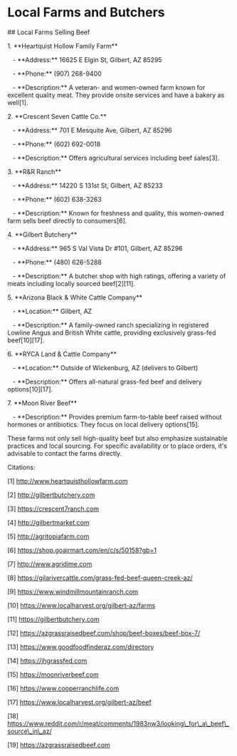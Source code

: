 # Local Farms and Butchers

  

\## Local Farms Selling Beef

  

1\. \*\*Heartquist Hollow Family Farm\*\*

   - \*\*Address:\*\* 16625 E Elgin St, Gilbert, AZ 85295

   - \*\*Phone:\*\* (907) 268-9400

   - \*\*Description:\*\* A veteran- and women-owned farm known for excellent quality meat. They provide onsite services and have a bakery as well\[1\].

  

2\. \*\*Crescent Seven Cattle Co.\*\*

   - \*\*Address:\*\* 701 E Mesquite Ave, Gilbert, AZ 85296

   - \*\*Phone:\*\* (602) 692-0018

   - \*\*Description:\*\* Offers agricultural services including beef sales\[3\].

  

3\. \*\*R&R Ranch\*\*

   - \*\*Address:\*\* 14220 S 131st St, Gilbert, AZ 85233

   - \*\*Phone:\*\* (602) 638-3263

   - \*\*Description:\*\* Known for freshness and quality, this women-owned farm sells beef directly to consumers\[6\].

  

4\. \*\*Gilbert Butchery\*\*

   - \*\*Address:\*\* 965 S Val Vista Dr #101, Gilbert, AZ 85296

   - \*\*Phone:\*\* (480) 626-5288

   - \*\*Description:\*\* A butcher shop with high ratings, offering a variety of meats including locally sourced beef\[2\]\[11\].

  

5\. \*\*Arizona Black & White Cattle Company\*\*

   - \*\*Location:\*\* Gilbert, AZ

   - \*\*Description:\*\* A family-owned ranch specializing in registered Lowline Angus and British White cattle, providing exclusively grass-fed beef\[10\]\[17\].

  

6\. \*\*RYCA Land & Cattle Company\*\*

   - \*\*Location:\*\* Outside of Wickenburg, AZ (delivers to Gilbert)

   - \*\*Description:\*\* Offers all-natural grass-fed beef and delivery options\[10\]\[17\].

  

7\. \*\*Moon River Beef\*\*

   - \*\*Description:\*\* Provides premium farm-to-table beef raised without hormones or antibiotics. They focus on local delivery options\[15\].

  

These farms not only sell high-quality beef but also emphasize sustainable practices and local sourcing. For specific availability or to place orders, it's advisable to contact the farms directly.

  

Citations:

\[1\] http://www.heartquisthollowfarm.com

\[2\] http://gilbertbutchery.com

\[3\] https://crescent7ranch.com

\[4\] http://gilbertmarket.com

\[5\] http://agritopiafarm.com

\[6\] https://shop.goairmart.com/en/c/s/50158?gb=1

\[7\] http://www.agridime.com

\[8\] https://gilarivercattle.com/grass-fed-beef-queen-creek-az/

\[9\] https://www.windmillmountainranch.com

\[10\] https://www.localharvest.org/gilbert-az/farms

\[11\] https://gilbertbutchery.com

\[12\] https://azgrassraisedbeef.com/shop/beef-boxes/beef-box-7/

\[13\] https://www.goodfoodfinderaz.com/directory

\[14\] https://jhgrassfed.com

\[15\] https://moonriverbeef.com

\[16\] https://www.cooperranchlife.com

\[17\] https://www.localharvest.org/gilbert-az/beef

\[18\] https://www.reddit.com/r/meat/comments/1983nw3/looking\_for\_a\_beef\_source\_in\_az/

\[19\] https://azgrassraisedbeef.com
